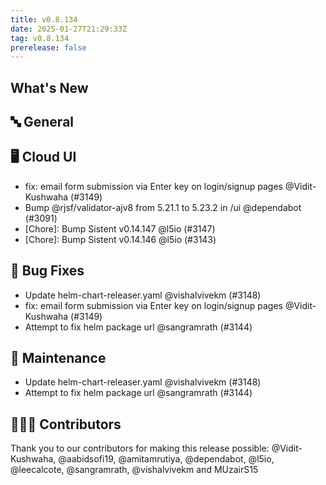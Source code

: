 ```yaml
---
title: v0.8.134
date: 2025-01-27T21:29:33Z
tag: v0.8.134
prerelease: false
---
```


## What's New
## 🔤 General
## 🖥 Cloud UI

- fix: email form submission via Enter key on login/signup pages @Vidit-Kushwaha (#3149)
- Bump @rjsf/validator-ajv8 from 5.21.1 to 5.23.2 in /ui @dependabot (#3091)
- [Chore]: Bump Sistent v0.14.147 @l5io (#3147)
- [Chore]: Bump Sistent v0.14.146 @l5io (#3143)

## 🐛 Bug Fixes

- Update helm-chart-releaser.yaml @vishalvivekm (#3148)
- fix: email form submission via Enter key on login/signup pages @Vidit-Kushwaha (#3149)
- Attempt to fix helm package url @sangramrath (#3144)

## 🧰 Maintenance

- Update helm-chart-releaser.yaml @vishalvivekm (#3148)
- Attempt to fix helm package url @sangramrath (#3144)

## 👨🏽‍💻 Contributors

Thank you to our contributors for making this release possible:
@Vidit-Kushwaha, @aabidsofi19, @amitamrutiya, @dependabot, @l5io, @leecalcote, @sangramrath, @vishalvivekm and MUzairS15

